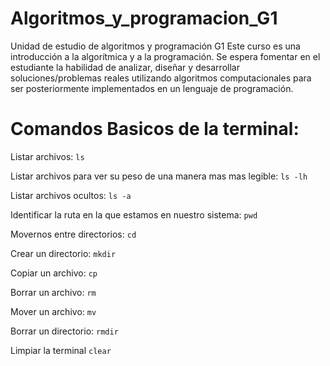 # Algoritmos_y_programacion_G1
Unidad de estudio de algoritmos y programación G1
Este curso es una introducción a la algorítmica y a la programación. Se espera fomentar en el estudiante la habilidad de analizar, diseñar y desarrollar soluciones/problemas reales utilizando algoritmos computacionales para ser posteriormente implementados en un lenguaje de programación.
# Comandos Basicos de la terminal:
Listar archivos: 
`ls`

Listar archivos para ver su peso de una manera mas mas legible: 
`ls -lh`

Listar archivos ocultos:
`ls -a`

Identificar la ruta en la que estamos en nuestro sistema: 
`pwd`

Movernos entre directorios:
`cd`

Crear un directorio:
`mkdir`

Copiar un archivo:
`cp`

Borrar un archivo:
`rm`

Mover un archivo:
`mv`

Borrar un directorio:
`rmdir`

Limpiar la terminal
`clear`

